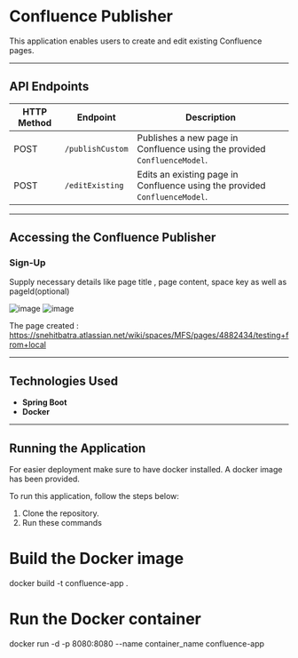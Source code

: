 # Confluence Publisher

This application enables users to create and edit existing Confluence pages.

---


## API Endpoints

| HTTP Method | Endpoint               | Description                                   |
|-------------|------------------------|-----------------------------------------------|
| POST        | `/publishCustom`       | Publishes a new page in Confluence using the provided `ConfluenceModel`. |
| POST        | `/editExisting`        | Edits an existing page in Confluence using the provided `ConfluenceModel`. |


---

## Accessing the Confluence Publisher

### Sign-Up

Supply necessary details like page title , page content, space key as well as pageId(optional)

![image](https://github.com/user-attachments/assets/d9753ef9-cad0-44f0-8e56-f1397ba6b966)
![image](https://github.com/user-attachments/assets/74a0bda2-9c0a-43f9-8deb-ec7bdf4689f9) 


The page created : https://snehitbatra.atlassian.net/wiki/spaces/MFS/pages/4882434/testing+from+local


---

## Technologies Used
- **Spring Boot**
- **Docker**

---

## Running the Application

For easier deployment make sure to have docker installed. 
A docker image has been provided.

To run this application, follow the steps below:
1. Clone the repository.
2. Run these commands
# Build the Docker image
docker build -t confluence-app .

# Run the Docker container
docker run -d -p 8080:8080 --name container_name confluence-app



